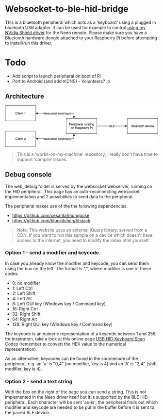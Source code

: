 # Websocket-to-ble-hid-bridge
This is a bluetooth peripheral which acts as a 'keyboard' using a plugged in bluetooth USB adapter. It can be used for example to control [using my NVidia Shield driver](https://github.com/Webunity/neeo-driver-nvidia-shield) for the Neeo remote.
Please make sure you have a Bluetooth hardware dongle attached to your Raspberry Pi before attempting to install/run this driver.

# Todo
- Add script to launch peripheral on boot of Pi
- Port to Android (and add mDNS) - Volunteers? :p

## Architecture
![how-it-works](./assets/websocket-to-ble-hid-bridge.png?raw=true)
  
> This is a 'works-on-my-machine' repository; i really don't have time to support 'compile' issues.

## Debug console
The web_debug folder is served by the websocket webserver, running on the HID peripheral. This page has an auto-reconnecting websocket implementation and 2 possiblities to send data to the peripheral.

The peripheral makes use of the the following dependencies:
- https://github.com/cesanta/mongoose
- https://github.com/bluekitchen/btstack

> Note: This website uses an external jQuery library, served from a CDN. If you want to run this sample on a device which doesn't have access to the internet, you need to modify the index.html yourself.

### Option 1 - send a modifier and keycode.
In case you already know the modifier and keycode, you can send them using the box on the left. The format is "<modifier>,<keycode>", where modifier is one of these codes:
  - 0: no modifier
  - 1: Left Ctrl
  - 2: Left Shift
  - 4: Left Alt
  - 8: Left GUI key (Windows key / Command key)
  - 16: Right Ctrl
  - 32: Right Shift
  - 64: Right Alt
  - 128: Right GUI key (Windows key / Command key)

The keycode is an numeric representation of a keycode between 1 and 255; for inspiration, take a look at this online page [USB HID Keyboard Scan Codes](https://serverhelfer.de/usb-hid-keyboard-scan-codes/) (remember to convert the HEX value to the numerical representation).

As an alternative, keycodes can be found in the sourcecode of the peripheral, e.g. an 'a' is "0,4" (no modifier, key is 4) and an 'A' is "2,4" (shift modifier, key is 4).

### Option 2 - send a text string
With the box on the right of the page you can send a string. This is not implemented in the Neeo driver itself but it is supported by the BLE HID peripheral. Each character will be sent 'as-is'; the peripheral finds out which modifier and keycode are needed to be put in the buffer before it is sent to the paired BLE device.
